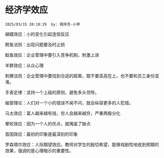 # 经济学效应
`2025/03/15 20:10:29  by: 程序员·小李`

蝴蝶效应：小的变化引起连锁反应

鳄鱼法则：出现问题要及时止损

鲶鱼效应：企业管理中要引入竞争机制，刺激上进

羊群效应：从众心理

刺猬法则：企业管理中要找到合适的距离，既不要高高在上，也不要和员工身份混淆。

手表定律：坚持一个上级的原则，避免多头领导。

破窗理论：人们对一个小的错误不闻不问，就会纵容更多的人犯错。

马太效应：富人越来越有钱，穷人会越来越穷，严重两极分化

晕轮效应：因为一个人的优点，就掩盖了缺点

首因效应：最初的印象是最深刻的印象

罗森塔尔效应：人际期望效应。教师对学生的殷切希望，能够戏剧性地收到预期的效果，强调的是心理暗示的重要性。